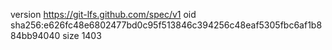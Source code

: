 version https://git-lfs.github.com/spec/v1
oid sha256:e626fc48e6802477bd0c95f513846c394256c48eaf5305fbc6af1b884bb94040
size 1403
